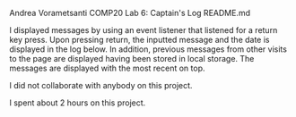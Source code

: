 Andrea Vorametsanti
COMP20
Lab 6: Captain's Log
README.md

I displayed messages by using an event listener that listened for a return key 
press. Upon pressing return, the inputted message and the date is displayed in 
the log below. In addition, previous messages from other visits to the page are 
displayed having been stored in local storage. The messages are displayed with 
the most recent on top.

I did not collaborate with anybody on this project.

I spent about 2 hours on this project.

